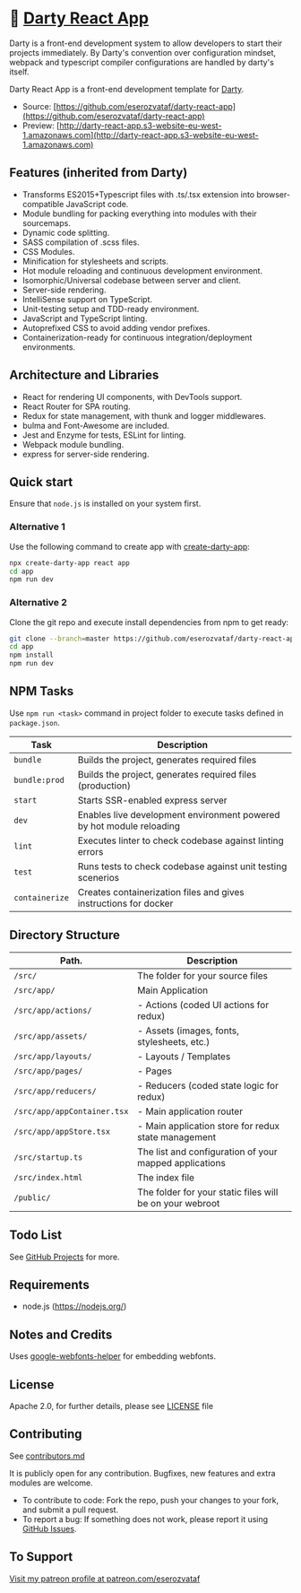 # 🎯 [Darty React App](https://github.com/eserozvataf/darty-react-app)

Darty is a front-end development system to allow developers to start their projects immediately. By Darty's convention over configuration mindset, webpack and typescript compiler configurations are handled by darty's itself.

Darty React App is a front-end development template for [Darty](https://github.com/eserozvataf/darty).

* Source: [https://github.com/eserozvataf/darty-react-app](https://github.com/eserozvataf/darty-react-app)
* Preview: [http://darty-react-app.s3-website-eu-west-1.amazonaws.com](http://darty-react-app.s3-website-eu-west-1.amazonaws.com)


## Features (inherited from Darty)

* Transforms ES2015+Typescript files with .ts/.tsx extension into browser-compatible JavaScript code.
* Module bundling for packing everything into modules with their sourcemaps.
* Dynamic code splitting.
* SASS compilation of .scss files.
* CSS Modules.
* Minification for stylesheets and scripts.
* Hot module reloading and continuous development environment.
* Isomorphic/Universal codebase between server and client.
* Server-side rendering.
* IntelliSense support on TypeScript.
* Unit-testing setup and TDD-ready environment.
* JavaScript and TypeScript linting.
* Autoprefixed CSS to avoid adding vendor prefixes.
* Containerization-ready for continuous integration/deployment environments.


## Architecture and Libraries

* React for rendering UI components, with DevTools support.
* React Router for SPA routing.
* Redux for state management, with thunk and logger middlewares.
* bulma and Font-Awesome are included.
* Jest and Enzyme for tests, ESLint for linting.
* Webpack module bundling.
* express for server-side rendering.


## Quick start

Ensure that `node.js` is installed on your system first.

### Alternative 1
Use the following command to create app with [create-darty-app](https://github.com/eserozvataf/create-darty-app):

```sh
npx create-darty-app react app
cd app
npm run dev
```

### Alternative 2
Clone the git repo and execute install dependencies from npm to get ready:

```sh
git clone --branch=master https://github.com/eserozvataf/darty-react-app.git app
cd app
npm install
npm run dev
```

## NPM Tasks

Use `npm run <task>` command in project folder to execute tasks defined in `package.json`.

| Task                     | Description                                                                            |
|--------------------------|----------------------------------------------------------------------------------------|
| `bundle`                 | Builds the project, generates required files                                           |
| `bundle:prod`            | Builds the project, generates required files (production)                              |
| `start`                  | Starts SSR-enabled express server                                                      |
| `dev`                    | Enables live development environment powered by hot module reloading                   |
| `lint`                   | Executes linter to check codebase against linting errors                               |
| `test`                   | Runs tests to check codebase against unit testing scenerios                            |
| `containerize`           | Creates containerization files and gives instructions for docker                       |


## Directory Structure

| Path.                                              | Description                                                  |
|----------------------------------------------------|--------------------------------------------------------------|
| `/src/`                                            | The folder for your source files                             |
| `/src/app/`                                        | Main Application                                             |
| `/src/app/actions/`                                | - Actions (coded UI actions for redux)                       |
| `/src/app/assets/`                                 | - Assets (images, fonts, stylesheets, etc.)                  |
| `/src/app/layouts/`                                | - Layouts / Templates                                        |
| `/src/app/pages/`                                  | - Pages                                                      |
| `/src/app/reducers/`                               | - Reducers (coded state logic for redux)                     |
| `/src/app/appContainer.tsx`                        | - Main application router                                    |
| `/src/app/appStore.tsx`                            | - Main application store for redux state management          |
| `/src/startup.ts`                                  | The list and configuration of your mapped applications       |
| `/src/index.html`                                  | The index file                                               |
| `/public/`                                         | The folder for your static files will be on your webroot     |


## Todo List

See [GitHub Projects](https://github.com/eserozvataf/darty-react-app/projects) for more.


## Requirements

* node.js (https://nodejs.org/)


## Notes and Credits

Uses [google-webfonts-helper](https://google-webfonts-helper.herokuapp.com/) for embedding webfonts.


## License

Apache 2.0, for further details, please see [LICENSE](LICENSE) file


## Contributing

See [contributors.md](contributors.md)

It is publicly open for any contribution. Bugfixes, new features and extra modules are welcome.

* To contribute to code: Fork the repo, push your changes to your fork, and submit a pull request.
* To report a bug: If something does not work, please report it using [GitHub Issues](https://github.com/eserozvataf/darty-react-app/issues).


## To Support

[Visit my patreon profile at patreon.com/eserozvataf](https://www.patreon.com/eserozvataf)
